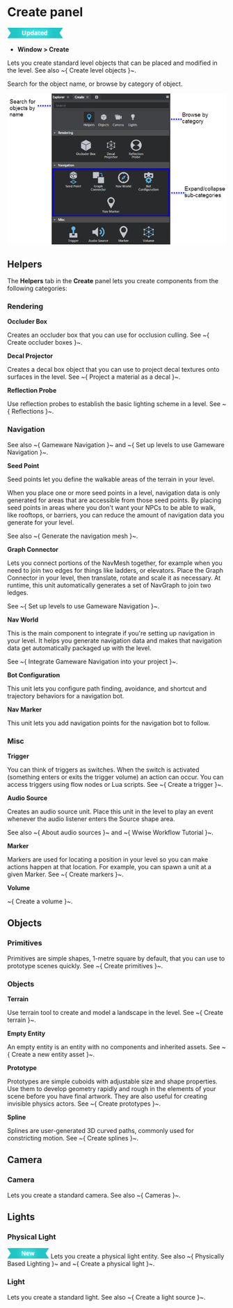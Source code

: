 # Create panel

![UPDATED](../../images/updated.png)

- **Window > Create**

Lets you create standard level objects that can be placed and modified in the level. See also ~{ Create level objects }~.

Search for the object name, or browse by category of object.

![Create panel overview](../../images/comp_create_window.png)


## Helpers

The **Helpers** tab in the **Create** panel lets you create components from the following categories:

### Rendering

**Occluder Box**

Creates an occluder box that you can use for occlusion culling. See ~{ Create occluder boxes }~.

**Decal Projector**

Creates a decal box object that you can use to project decal textures onto surfaces in the level. See ~{ Project a material as a decal }~.

**Reflection Probe**

Use reflection probes to establish the basic lighting scheme in a level.  See ~{ Reflections }~.

### Navigation

See also  ~{ Gameware Navigation }~ and ~{ Set up levels to use Gameware Navigation }~.


**Seed Point**

Seed points let you define the walkable areas of the terrain in your level.

When you place one or more seed points in a level, navigation data is only generated for areas that are accessible from those seed points. By placing seed points in areas where you don't want your NPCs to be able to walk, like rooftops, or barriers, you can reduce the amount of navigation data you generate for your level.

See also ~{ Generate the navigation mesh }~.

**Graph Connector**

Lets you connect portions of the NavMesh together, for example when you need to join two edges for things like ladders, or elevators. Place the Graph Connector in your level, then  translate, rotate and scale it as necessary. At runtime, this unit automatically generates a set of NavGraph to join two ledges.

See ~{ Set up levels to use Gameware Navigation }~.

**Nav World**

This is the main component to integrate if you're setting up navigation in your level. It helps you generate navigation data and makes that navigation data get automatically packaged up with the level.

See ~{ Integrate Gameware Navigation into your project }~.

**Bot Configuration**

This unit lets you configure path finding, avoidance, and shortcut and trajectory behaviors for a navigation bot.

**Nav Marker**

This unit lets you add navigation points for the navigation bot to follow.

### Misc

**Trigger**

You can think of triggers as switches. When the switch is activated (something enters or exits the trigger volume) an action can occur. You can access triggers using flow nodes or Lua scripts. See ~{ Create a trigger }~.

**Audio Source**

Creates an audio source unit. Place this unit in the level to play an event whenever the audio listener enters the Source shape area.

See also ~{ About audio sources }~ and ~{ Wwise Workflow Tutorial }~.

**Marker**

Markers are used for locating a position in your level so you can make actions happen at that location. For example, you can spawn a unit at a given Marker. See ~{ Create markers }~.

**Volume**

~{ Create a volume }~.

## Objects

### Primitives

Primitives are simple shapes, 1-metre square by default, that you can use to prototype scenes quickly. See ~{ Create primitives }~.

### Objects

**Terrain**

Use terrain tool to create and model a landscape in the level. See ~{ Create terrain }~.

**Empty Entity**

An empty entity is an entity with no components and inherited assets. See ~{ Create a new entity asset }~.

**Prototype**

Prototypes are simple cuboids with adjustable size and shape properties. Use them to develop geometry rapidly and rough in the elements of your scene before you have final artwork. They are also useful for creating invisible physics actors. See ~{ Create prototypes }~.

**Spline**

Splines are user-generated 3D curved paths, commonly used for constricting motion. See ~{ Create splines }~.

## Camera

### Camera

Lets you create a standard camera. See also ~{ Cameras }~.

## Lights

### Physical Light

[![NEW](../../images/new.png "What else is new in v1.9?")](../../release_notes/readme_1.9.html)
Lets you create a physical light entity. See also ~{ Physically Based Lighting }~ and ~{ Create a physical light }~.

### Light

Lets you create a standard light. See also ~{ Create a light source }~.

